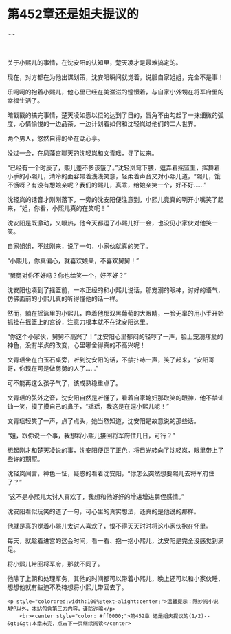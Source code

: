 # 第452章还是姐夫提议的
~~
    	    <p name="pagetop" href="javascript:void(0);" onclick="return false" style="line-height: 35px;padding: 10px;color: #333;"> </p><p>关于小熙儿的事情，在沈安阳的认知里，楚天凌才是最难搞定的。</p><p>现在，对方都在为他出谋划策，沈安阳瞬间就觉着，说服自家姐姐，完全不是事！</p><p>乐呵呵的抱着小熙儿，他心里已经在美滋滋的憧憬着，与自家小外甥在将军府里的幸福生活了。</p><p>暗戳戳的搞完事情，楚天凌如愿以偿的达到了目的，唇角不由勾起了一抹细微的弧度，心情愉悦的一边品茶，一边计划着如何和沈轻岚过他们的二人世界。</p><p>两个男人，悠然自得的坐在湖心亭。</p><p>没过一会，在凤藻宫聊天的沈轻岚和文青瑶，寻了过来。</p><p>“已经有一个时辰了，熙儿差不多该饿了。”沈轻岚弯下腰，逗弄着摇篮里，挥舞着小手的小熙儿，清冷的面容带着浅浅笑意，轻柔着声音又对小熙儿道，“熙儿，饿不饿呀？有没有想娘亲呢？我们的熙儿，真乖，给娘亲笑一个，好不好……”</p><p>沈轻岚的话音才刚刚落下，一旁的沈安阳便注意到，小熙儿竟真的咧开小嘴笑了起来，“姐，你看，小熙儿真的在笑呢！”</p><p>沈安阳是既激动，又眼热，他今天都逗了小熙儿好一会，也没见小家伙对他笑一笑。</p><p>自家姐姐，不过刚来，说了一句，小家伙就真的笑了。</p><p>“小熙儿，你真偏心，就喜欢娘亲，不喜欢舅舅！”</p><p>“舅舅对你不好吗？你也给笑一个，好不好？”</p><p>沈安阳也凑到了摇篮前，一本正经的和小熙儿说话，那宠溺的眼神，讨好的语气，仿佛面前的小熙儿真的听得懂他的话一样。</p><p>然而，躺在摇篮里的小熙儿，睁着他那双黑葡萄的大眼睛，一脸无辜的用小手开始抓挂在摇篮上的宫铃，注意力根本就不在沈安阳这里。</p><p>“你这个小家伙，舅舅不高兴了！”沈安阳心里郁闷的轻哼了一声，脸上宠溺疼爱的神色，没有半点的改变，心里哪舍得真的不高兴呢！</p><p>文青瑶坐在白玉石桌旁，听到沈安阳的话，不禁扑哧一声，笑了起来，“安阳哥哥，你现在可是做舅舅的人了……”</p><p>可不能再这么孩子气了，该成熟稳重点了。</p><p>文青瑶的弦外之音，沈安阳自然是听懂了，看着自家媳妇那取笑的眼神，他不禁讪讪一笑，摸了摸自己的鼻子，“瑶瑶，我这是在逗小熙儿呢！”</p><p>文青瑶轻笑了一声，点了点头，她当然知道，沈安阳是故意说的那些话。</p><p>“姐，跟你说一个事，我想将小熙儿接回将军府住几日，可行？”</p><p>想起刚才和楚天凌说的事，沈安阳便正了正色，将目光转向了沈轻岚，眼里带上了些许的期望。</p><p>沈轻岚闻言，神色一怔，疑惑的看着沈安阳，“你怎么突然想要熙儿去将军府住了？”</p><p>“这不是小熙儿太讨人喜欢了，我想和他好好的增进增进舅侄感情。”</p><p>沈安阳看似玩笑的道了一句，可心里的真实想法，还真的是他说的那样。</p><p>他就是真的觉着小熙儿太讨人喜欢了，恨不得天天时时将这小家伙抱在怀里。</p><p>每天，就趁着进宫的这会时间，看一看、抱一抱小熙儿，沈安阳是完全没感觉到满足。</p><p>将小熙儿带回将军府，那就不同了。</p><p>他除了上朝和处理军务，其他的时间都可以带着小熙儿，晚上还可以和小家伙睡，想想他就有些迫不及待想将小熙儿带回去了。</p>
    	
   	<p style="color:red;width:100%;text-alight:center;">温馨提示：除妙阅小说APP以外，本站包含第三方内容，谨防诈骗</p>
    	<br><center style="color: #ff0000;">第452章 还是姐夫提议的(1/2)--&gt;&gt;本章未完，点击下一页继续阅读</center>
    	